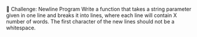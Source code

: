 🧠 Challenge: Newline Program
Write a function that takes a string parameter given in one line and breaks it into lines, where each line will contain X number of words. The first character of the new lines should not be a whitespace.
